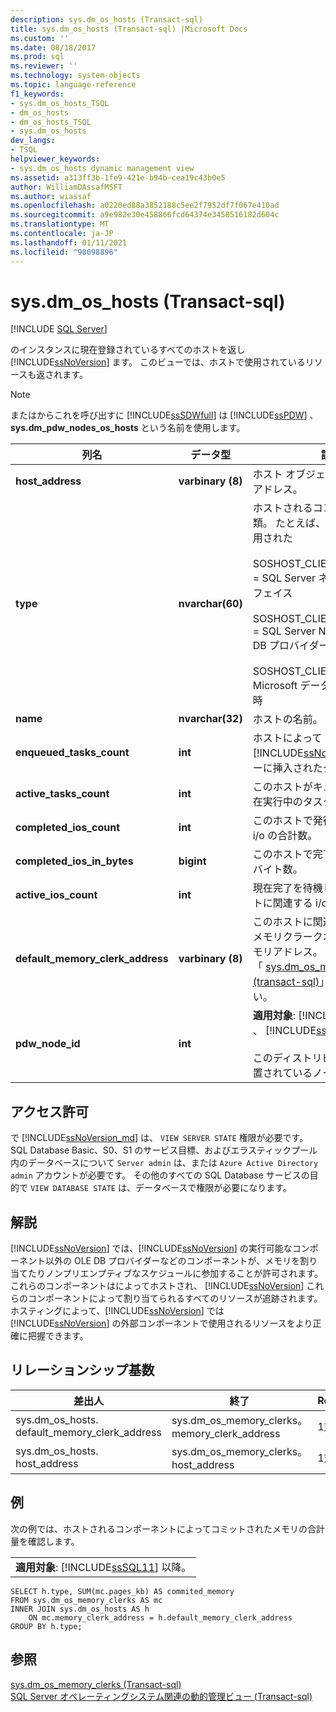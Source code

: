 ```yaml
---
description: sys.dm_os_hosts (Transact-sql)
title: sys.dm_os_hosts (Transact-sql) |Microsoft Docs
ms.custom: ''
ms.date: 08/18/2017
ms.prod: sql
ms.reviewer: ''
ms.technology: system-objects
ms.topic: language-reference
f1_keywords:
- sys.dm_os_hosts_TSQL
- dm_os_hosts
- dm_os_hosts_TSQL
- sys.dm_os_hosts
dev_langs:
- TSQL
helpviewer_keywords:
- sys.dm_os_hosts dynamic management view
ms.assetid: a313ff3b-1fe9-421e-b94b-cea19c43b0e5
author: WilliamDAssafMSFT
ms.author: wiassaf
ms.openlocfilehash: a0220ed88a3852188c5ee2f7952df7f067e410ad
ms.sourcegitcommit: a9e982e30e458866fcd64374e3458516182d604c
ms.translationtype: MT
ms.contentlocale: ja-JP
ms.lasthandoff: 01/11/2021
ms.locfileid: "98098896"
---
```

# <a name="sysdm_os_hosts-transact-sql"></a>sys.dm_os_hosts (Transact-sql)
[!INCLUDE [SQL Server](../../includes/applies-to-version/sqlserver.md)]

  のインスタンスに現在登録されているすべてのホストを返し [!INCLUDE[ssNoVersion](../../includes/ssnoversion-md.md)] ます。 このビューでは、ホストで使用されているリソースも返されます。  
  
> [!NOTE]  
>  またはからこれを呼び出すに [!INCLUDE[ssSDWfull](../../includes/sssdwfull-md.md)] は [!INCLUDE[ssPDW](../../includes/sspdw-md.md)] 、 **sys.dm_pdw_nodes_os_hosts** という名前を使用します。  
  
|列名|データ型|説明|  
|-----------------|---------------|-----------------|  
|**host_address**|**varbinary (8)**|ホスト オブジェクトの内部メモリ アドレス。|  
|**type**|**nvarchar(60)**|ホストされるコンポーネントの種類。 たとえば、オブジェクトに適用された<br /><br /> SOSHOST_CLIENTID_SERVERSNI = SQL Server ネイティブインターフェイス<br /><br /> SOSHOST_CLIENTID_SQLOLEDB = SQL Server Native Client OLE DB プロバイダー<br /><br /> SOSHOST_CLIENTID_MSDART = Microsoft データアクセスの実行時|  
|**name**|**nvarchar(32)**|ホストの名前。|  
|**enqueued_tasks_count**|**int**|ホストによって [!INCLUDE[ssNoVersion](../../includes/ssnoversion-md.md)] のキューに挿入されたタスクの合計数。|  
|**active_tasks_count**|**int**|このホストがキューに配置した現在実行中のタスクの数。|  
|**completed_ios_count**|**int**|このホストで発行され、完了した i/o の合計数。|  
|**completed_ios_in_bytes**|**bigint**|このホストで完了した i/o の合計バイト数。|  
|**active_ios_count**|**int**|現在完了を待機しているこのホストに関連する i/o 要求の合計数。|  
|**default_memory_clerk_address**|**varbinary (8)**|このホストに関連付けられているメモリクラークオブジェクトのメモリアドレス。 詳細については、「 [sys.dm_os_memory_clerks &#40;transact-sql&#41;](../../relational-databases/system-dynamic-management-views/sys-dm-os-memory-clerks-transact-sql.md)」を参照してください。|  
|**pdw_node_id**|**int**|**適用対象**: [!INCLUDE[ssSDWfull](../../includes/sssdwfull-md.md)] 、 [!INCLUDE[ssPDW](../../includes/sspdw-md.md)]<br /><br /> このディストリビューションが配置されているノードの識別子。|  
  
## <a name="permissions"></a>アクセス許可

で [!INCLUDE[ssNoVersion_md](../../includes/ssnoversion-md.md)] は、 `VIEW SERVER STATE` 権限が必要です。   
SQL Database Basic、S0、S1 のサービス目標、およびエラスティックプール内のデータベースについて `Server admin` は、または `Azure Active Directory admin` アカウントが必要です。 その他のすべての SQL Database サービスの目的で `VIEW DATABASE STATE` は、データベースで権限が必要になります。   

## <a name="remarks"></a>解説  
 [!INCLUDE[ssNoVersion](../../includes/ssnoversion-md.md)] では、[!INCLUDE[ssNoVersion](../../includes/ssnoversion-md.md)] の実行可能なコンポーネント以外の OLE DB プロバイダーなどのコンポーネントが、メモリを割り当てたりノンプリエンプティブなスケジュールに参加することが許可されます。 これらのコンポーネントはによってホストされ、 [!INCLUDE[ssNoVersion](../../includes/ssnoversion-md.md)] これらのコンポーネントによって割り当てられるすべてのリソースが追跡されます。 ホスティングによって、[!INCLUDE[ssNoVersion](../../includes/ssnoversion-md.md)] では [!INCLUDE[ssNoVersion](../../includes/ssnoversion-md.md)] の外部コンポーネントで使用されるリソースをより正確に把握できます。  
  
## <a name="relationship-cardinalities"></a>リレーションシップ基数  
  
|差出人|終了|Relationship|  
|----------|--------|------------------|  
|sys.dm_os_hosts. default_memory_clerk_address|sys.dm_os_memory_clerks。 memory_clerk_address|1対1|  
|sys.dm_os_hosts. host_address|sys.dm_os_memory_clerks。 host_address|1対1|  
  
## <a name="examples"></a>例  
 次の例では、ホストされるコンポーネントによってコミットされたメモリの合計量を確認します。  
  
||  
|-|  
|**適用対象**: [!INCLUDE[ssSQL11](../../includes/sssql11-md.md)] 以降。|  
  
```  
SELECT h.type, SUM(mc.pages_kb) AS commited_memory  
FROM sys.dm_os_memory_clerks AS mc   
INNER JOIN sys.dm_os_hosts AS h   
    ON mc.memory_clerk_address = h.default_memory_clerk_address  
GROUP BY h.type;  
```  
  
## <a name="see-also"></a>参照  

 [sys.dm_os_memory_clerks &#40;Transact-sql&#41;](../../relational-databases/system-dynamic-management-views/sys-dm-os-memory-clerks-transact-sql.md)   
 [SQL Server オペレーティングシステム関連の動的管理ビュー &#40;Transact-sql&#41;](../../relational-databases/system-dynamic-management-views/sql-server-operating-system-related-dynamic-management-views-transact-sql.md)  
  
  


